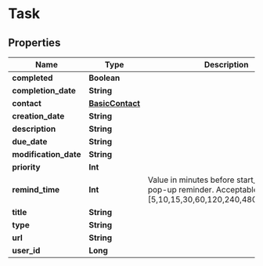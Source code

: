 
# Task

## Properties
Name | Type | Description | Notes
------------ | ------------- | ------------- | -------------
**completed** | **Boolean** |  |  [optional]
**completion_date** | **String** |  |  [optional]
**contact** | [**BasicContact**](BasicContact.md) |  |  [optional]
**creation_date** | **String** |  |  [optional]
**description** | **String** |  |  [optional]
**due_date** | **String** |  |  [optional]
**modification_date** | **String** |  |  [optional]
**priority** | **Int** |  |  [optional]
**remind_time** | **Int** | Value in minutes before start_date to show pop-up reminder.  Acceptable values are [5,10,15,30,60,120,240,480,1440,2880] |  [optional]
**title** | **String** |  |  [optional]
**type** | **String** |  |  [optional]
**url** | **String** |  |  [optional]
**user_id** | **Long** |  |  [optional]



